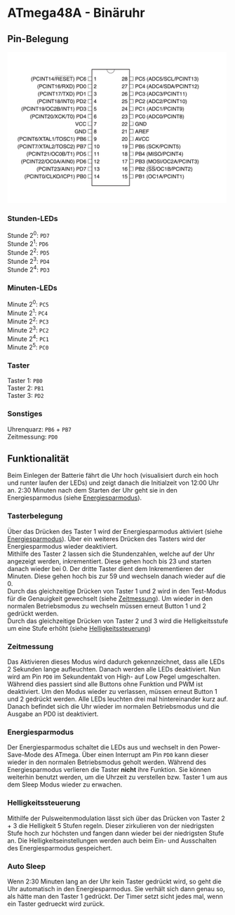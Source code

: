 # ATmega48A - Binäruhr

## Pin-Belegung
<img src="atmega_layout.png" width="500">

### Stunden-LEDs
Stunde 2<sup>0</sup>: `PD7`  
Stunde 2<sup>1</sup>: `PD6`  
Stunde 2<sup>2</sup>: `PD5`  
Stunde 2<sup>3</sup>: `PD4`  
Stunde 2<sup>4</sup>: `PD3`
### Minuten-LEDs
Minute 2<sup>0</sup>: `PC5`  
Minute 2<sup>1</sup>: `PC4`  
Minute 2<sup>2</sup>: `PC3`     
Minute 2<sup>3</sup>: `PC2`  
Minute 2<sup>4</sup>: `PC1`  
Minute 2<sup>5</sup>: `PC0`  
### Taster  
Taster 1: `PB0`  
Taster 2: `PB1`  
Taster 3: `PD2`
### Sonstiges
Uhrenquarz: `PB6` + `PB7`  
Zeitmessung: `PD0`

## Funktionalität
Beim Einlegen der Batterie fährt die Uhr hoch (visualisiert durch ein hoch und runter laufen der LEDs) und zeigt danach die Initialzeit von 12:00 Uhr an. 2:30 Minuten nach dem Starten der Uhr geht sie in den Energiesparmodus (siehe [Energiesparmodus](#Energiesparmodus)).
### Tasterbelegung
Über das Drücken des Taster 1 wird der Energiesparmodus aktiviert (siehe [Energiesparmodus](#Energiesparmodus)). Über ein weiteres Drücken des Tasters wird der Energiesparmodus wieder deaktiviert.  
Mithilfe des Taster 2 lassen sich die Stundenzahlen, welche auf der Uhr angezeigt werden, inkrementiert. Diese gehen hoch bis 23 und starten danach wieder bei 0.
Der dritte Taster dient dem Inkrementieren der Minuten. Diese gehen hoch bis zur 59 und wechseln danach wieder auf die 0.  
Durch das gleichzeitige Drücken von Taster 1 und 2 wird in den Test-Modus für die Genauigkeit gewechselt (siehe [Zeitmessung](#Zeitmessung)). Um wieder in den normalen Betriebsmodus zu wechseln müssen erneut Button 1 und 2 gedrückt werden.     
Durch das gleichzeitige Drücken von Taster 2 und 3 wird die Helligkeitsstufe um eine Stufe erhöht (siehe [Helligkeitssteuerung](#Helligkeitssteuerung))
### Zeitmessung 
Das Aktivieren dieses Modus wird dadurch gekennzeichnet, dass alle LEDs 2 Sekunden lange aufleuchten. Danach werden alle LEDs deaktiviert. Nun wird am Pin `PD0` im Sekundentakt von High- auf Low Pegel umgeschalten. Während dies passiert sind alle Buttons ohne Funktion und PWM ist deaktiviert. Um den Modus wieder zu verlassen, müssen erneut Button 1 und 2 gedrückt werden. Alle LEDs leuchten drei mal hintereinander kurz auf. Danach befindet sich die Uhr wieder im normalen Betriebsmodus und die Ausgabe an PD0 ist deaktiviert.
### Energiesparmodus
Der Energiesparmodus schaltet die LEDs aus und wechselt in den Power-Save-Mode des ATmega. Über einen Interrupt am Pin `PD0` kann dieser wieder in den normalen Betriebsmodus geholt werden. Während des Energiesparmodus verlieren die Taster **nicht** ihre Funktion. Sie können weiterhin benutzt werden, um die Uhrzeit zu verstellen bzw. Taster 1 um aus dem Sleep Modus wieder zu erwachen.
### Helligkeitssteuerung
Mithilfe der Pulsweitenmodulation lässt sich über das Drücken von Taster 2 + 3 die Helligkeit 5 Stufen regeln. Dieser zirkulieren von der niedrigsten Stufe hoch zur höchsten und fangen dann wieder bei der niedrigsten Stufe an. Die Helligkeitseinstellungen werden auch beim Ein- und Ausschalten des Energiesparmodus gespeichert.
### Auto Sleep
Wenn 2:30 Minuten lang an der Uhr kein Taster gedrückt wird, so geht die Uhr automatisch in den Energiesparmodus. Sie verhält sich dann genau so, als hätte man den Taster 1 gedrückt. Der Timer setzt sicht jedes mal, wenn ein Taster gedrueckt wird zurück.